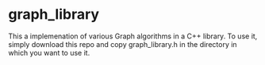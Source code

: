 # graph_library
This a implemenation of various Graph algorithms in a  C++ library. To use it, simply download this repo and copy graph_library.h in the directory in which you want to use it.
